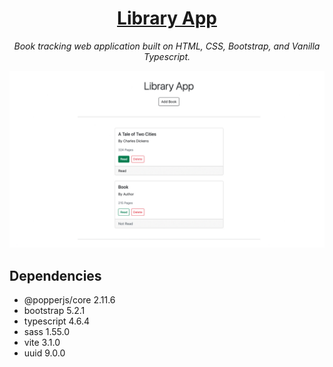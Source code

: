 <h1 align=center>
  <a href="https://library-app-navy.vercel.app/">Library App<a>
</h1>

<p align=center>
  <i>
    Book tracking web application built on HTML, CSS, Bootstrap, and Vanilla Typescript.
  </i>
</p>

![demo](./public/library-app-demo.jpg)

## Dependencies

- @popperjs/core 2.11.6
- bootstrap 5.2.1
- typescript 4.6.4
- sass 1.55.0
- vite 3.1.0
- uuid 9.0.0
